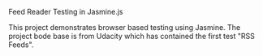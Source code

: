 Feed Reader Testing in Jasmine.js

This project demonstrates browser based testing using Jasmine.
The project bode base is from Udacity which has contained the first test "RSS Feeds".


